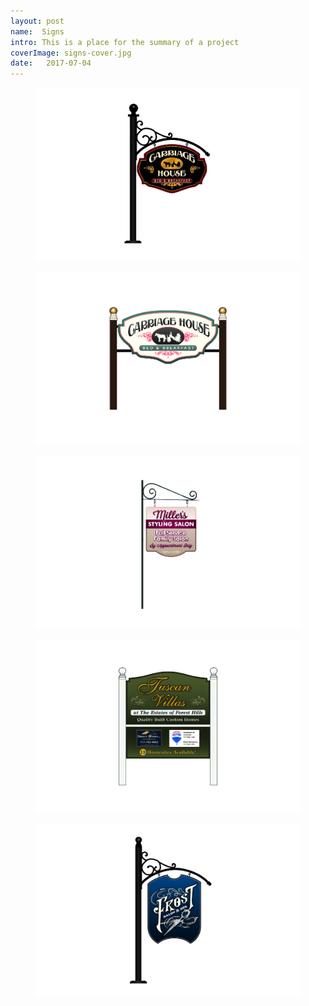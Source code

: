 ```yaml
---
layout: post
name:  Signs
intro: This is a place for the summary of a project
coverImage: signs-cover.jpg
date:   2017-07-04
---
```



<figure>
    <img src="../img/signs-1.jpg" alt="signs" />
</figure>
<figure>
    <img src="../img/signs-2.jpg" alt="signs" />
</figure>
<figure>
    <img src="../img/signs-3.jpg" alt="signs" />
</figure>
<figure>
    <img src="../img/signs-4.jpg" alt="signs" />
</figure>
<figure>
    <img src="../img/signs-5.jpg" alt="signs" />
</figure>
